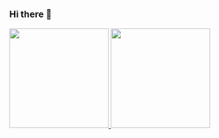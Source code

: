 ### Hi there 👋

<div>
<a href="https://github.com/rogeriorrodrigues">
<img height="180em" src="https://github-readme-stats.vercel.app/api/top-langs/?username=rogeriorrodrigues&layout=compact&langs_count=7&theme=dracula"/>
<img height="180em" src="https://github-readme-stats.vercel.app/api?username=rogeriorrodriguesi&show_icons=true&theme=dracula&include_all_commits=true&count_private=true"/>
</div>
  
<!--
**rogeriorrodrigues/rogeriorrodrigues** is a ✨ _special_ ✨ repository because its `README.md` (this file) appears on your GitHub profile.

Here are some ideas to get you started:

- 🔭 I’m currently working on ...
- 🌱 I’m currently learning ...
- 👯 I’m looking to collaborate on ...
- 🤔 I’m looking for help with ...
- 💬 Ask me about ...
- 📫 How to reach me: ...
- 😄 Pronouns: ...
- ⚡ Fun fact: ...
-->
